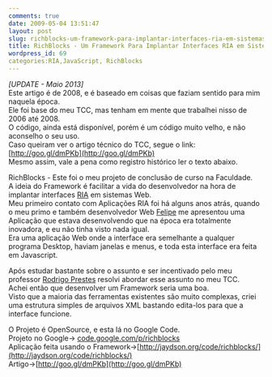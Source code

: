 ```yaml
---
comments: true
date: 2009-05-04 13:51:47
layout: post
slug: richblocks-um-framework-para-implantar-interfaces-ria-em-sistemas-web
title: RichBlocks - Um Framework Para Implantar Interfaces RIA em Sistemas Web
wordpress_id: 69
categories:RIA,JavaScript, RichBlocks
---
```


_[UPDATE - Maio 2013]_  
Este artigo é de 2008, e é baseado em coisas que faziam sentido para mim naquela época.  
Ele foi base do meu TCC, mas tenham em mente que trabalhei nisso de 2006 até 2008.  
O código, ainda está disponível, porém é um código muito velho, e não aconselho o seu uso.  
Caso queiram ver o artigo técnico do TCC, segue o link:  
[http://goo.gl/dmPKb](http://goo.gl/dmPKb)  
Mesmo assim, vale a pena como registro histórico ler o texto abaixo.   

RichBlocks - Este foi o meu projeto de conclusão de curso na Faculdade.  
A ideia do Framework é facilitar a vida do desenvolvedor na hora de implantar interfaces [RIA](http://jaydson.blogspot.com/2008/11/ria-aplicaes-ricas-para-internet.html) em sistemas Web.  
Meu primeiro contato com Aplicações RIA foi há alguns anos atrás, quando o meu primo e também desenvolvedor Web [Felipe](http://felipenmoura.org) me apresentou uma Aplicação que estava desenvolvendo que na época era totalmente inovadora, e eu não tinha visto nada igual.  
Era uma aplicação Web onde a interface era semelhante a qualquer programa Desktop, haviam janelas e menus, e toda esta interface era feita em Javascript.  

Após estudar bastante sobre o assunto e ser incentivado pelo meu professor [Rodrigo Prestes](http://prestesmachado.com.br/blog/) resolvi abordar esse assunto no meu TCC.  
Achei então que desenvolver um Framework seria uma boa.  
Visto que a maioria das ferramentas existentes são muito complexas, criei uma estrutura simples de arquivos XML bastando edita-los para que a interface funcione.  	

O Projeto é OpenSource, e esta lá no Google Code.  
Projeto no Google-> [code.google.com/p/richblocks](http://code.google.com/p/richblocks/)  
Aplicação feita usando o Framework->[http://jaydson.org/code/richblocks/](http://jaydson.org/code/richblocks/)  
Artigo->[http://goo.gl/dmPKb](http://goo.gl/dmPKb)